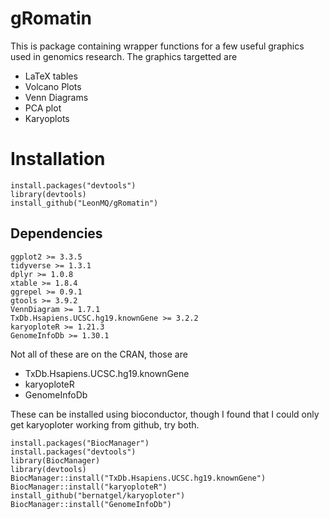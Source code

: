 # gRomatin
This is package containing wrapper functions for a few useful graphics used in genomics research. The graphics targetted are
- LaTeX tables
- Volcano Plots
- Venn Diagrams
- PCA plot
- Karyoplots

# Installation

```
install.packages("devtools")
library(devtools)
install_github("LeonMQ/gRomatin")
```

## Dependencies
```
ggplot2 >= 3.3.5
tidyverse >= 1.3.1
dplyr >= 1.0.8
xtable >= 1.8.4
ggrepel >= 0.9.1
gtools >= 3.9.2
VennDiagram >= 1.7.1
TxDb.Hsapiens.UCSC.hg19.knownGene >= 3.2.2
karyoploteR >= 1.21.3
GenomeInfoDb >= 1.30.1
```
Not all of these are on the CRAN, those are
- TxDb.Hsapiens.UCSC.hg19.knownGene
- karyoploteR
- GenomeInfoDb

These can be installed using bioconductor, though I found that I could only get karyoploter working from github, try both.
```
install.packages("BiocManager")
install.packages("devtools")
library(BiocManager)
library(devtools)
BiocManager::install("TxDb.Hsapiens.UCSC.hg19.knownGene")
BiocManager::install("karyoploteR")
install_github("bernatgel/karyoploter")
BiocManager::install("GenomeInfoDb")
```
